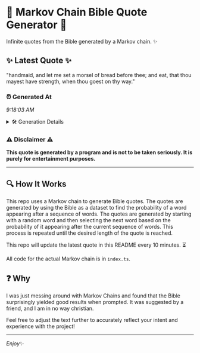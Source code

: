 # 📖 Markov Chain Bible Quote Generator 📖

Infinite quotes from the Bible generated by a Markov chain. ✨

## ✨ Latest Quote ✨
"handmaid, and let me set a morsel of bread before thee; and eat, that thou mayest have strength, when thou goest on thy way."

### ⏰ Generated At
*9:18:03 AM*

<details>
    <summary>🛠️ Generation Details</summary>
    <p>
        <strong>🌱 Seed:</strong> handmaid,<br>
        <strong>🔄 Iterations:</strong> 23<br>
        <strong>📜 Context History:</strong><br>[ handmaid, ]: and<br>[ handmaid,, and ]: let<br>[ handmaid,, and, let ]: me<br>[ handmaid,, and, let, me ]: set<br>[ handmaid,, and, let, me, set ]: a<br>[ handmaid,, and, let, me, set, a ]: morsel<br>[ and, let, me, set, a, morsel ]: of<br>[ let, me, set, a, morsel, of ]: bread<br>[ me, set, a, morsel, of, bread ]: before<br>[ set, a, morsel, of, bread, before ]: thee;<br>[ a, morsel, of, bread, before, thee; ]: and<br>[ morsel, of, bread, before, thee;, and ]: eat,<br>[ of, bread, before, thee;, and, eat, ]: that<br>[ bread, before, thee;, and, eat,, that ]: thou<br>[ before, thee;, and, eat,, that, thou ]: mayest<br>[ thee;, and, eat,, that, thou, mayest ]: have<br>[ and, eat,, that, thou, mayest, have ]: strength,<br>[ eat,, that, thou, mayest, have, strength, ]: when<br>[ that, thou, mayest, have, strength,, when ]: thou<br>[ thou, mayest, have, strength,, when, thou ]: goest<br>[ mayest, have, strength,, when, thou, goest ]: on<br>[ have, strength,, when, thou, goest, on ]: thy<br>[ strength,, when, thou, goest, on, thy ]: way.<br>
    </p>
</details>

### ⚠️ Disclaimer ⚠️
**This quote is generated by a program and is not to be taken seriously. It is purely for entertainment purposes.**

---

## 🔍 How It Works

This repo uses a Markov chain to generate Bible quotes. The quotes are generated by using the Bible as a dataset to find the probability of a word appearing after a sequence of words. The quotes are generated by starting with a random word and then selecting the next word based on the probability of it appearing after the current sequence of words. This process is repeated until the desired length of the quote is reached.

This repo will update the latest quote in this README every 10 minutes. ⏳

All code for the actual Markov chain is in `index.ts`.

## ❓ Why

I was just messing around with Markov Chains and found that the Bible surprisingly yielded good results when prompted. 
It was suggested by a friend, and I am in no way christian.

Feel free to adjust the text further to accurately reflect your intent and experience with the project!

---

*Enjoy*✨
